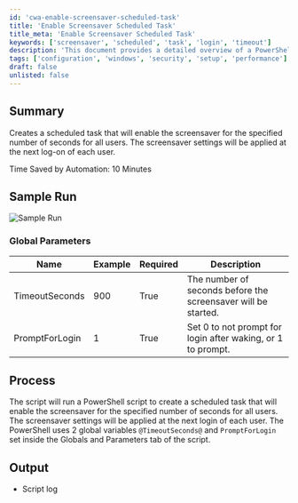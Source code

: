 ```yaml
---
id: 'cwa-enable-screensaver-scheduled-task'
title: 'Enable Screensaver Scheduled Task'
title_meta: 'Enable Screensaver Scheduled Task'
keywords: ['screensaver', 'scheduled', 'task', 'login', 'timeout']
description: 'This document provides a detailed overview of a PowerShell script that creates a scheduled task to enable the screensaver for a specified number of seconds for all users. The settings will be applied at the next log-on, ensuring a consistent user experience across the system.'
tags: ['configuration', 'windows', 'security', 'setup', 'performance']
draft: false
unlisted: false
---
```

## Summary

Creates a scheduled task that will enable the screensaver for the specified number of seconds for all users. The screensaver settings will be applied at the next log-on of each user.

Time Saved by Automation: 10 Minutes

## Sample Run

![Sample Run](5078775/docs/8116260/images/11299499)

### Global Parameters

| Name            | Example | Required | Description                                                              |
|-----------------|---------|----------|--------------------------------------------------------------------------|
| TimeoutSeconds  | 900     | True     | The number of seconds before the screensaver will be started.           |
| PromptForLogin  | 1       | True     | Set 0 to not prompt for login after waking, or 1 to prompt.            |

## Process

The script will run a PowerShell script to create a scheduled task that will enable the screensaver for the specified number of seconds for all users. The screensaver settings will be applied at the next login of each user. The PowerShell uses 2 global variables `@TimeoutSeconds@` and `PromptForLogin` set inside the Globals and Parameters tab of the script.

## Output

- Script log


